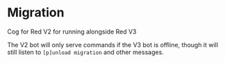 # Migration
Cog for Red V2 for running alongside Red V3

The V2 bot will only serve commands if the V3 bot is offline, though it will still listen to `[p]unload migration` and other messages.
